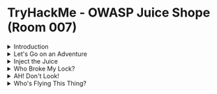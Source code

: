 #  TryHackMe - OWASP Juice Shope (Room 007)

<details><summary>Introduction</summary>
<p>

![](/OWASP%20Juice%20Shop/images/juice_shop.png)

Within this room, we will look at OWASP's Top 10 vulnerabilities in web applications. You will find these in all types of web applications.

This room will cover the following topics:

* [Injection](https://owasp.org/www-project-top-ten/OWASP_Top_Ten_2017/Top_10-2017_A1-Injection)
* [Broken Authentication](https://owasp.org/www-project-top-ten/OWASP_Top_Ten_2017/Top_10-2017_A2-Broken_Authentication)
* [Sensitive Data Exposure](https://owasp.org/www-project-top-ten/OWASP_Top_Ten_2017/Top_10-2017_A3-Sensitive_Data_Exposure)
* [Broken Access Control](https://owasp.org/www-project-top-ten/OWASP_Top_Ten_2017/Top_10-2017_A5-Broken_Access_Control)
* [Cross-site Scripting (XSS)](https://owasp.org/www-project-top-ten/OWASP_Top_Ten_2017/Top_10-2017_A7-Cross-Site_Scripting_(XSS))

</p>
</details>

<details><summary>Let's Go on an Adventure</summary>
<p>

## Let's Go on an Adventure

Before getting into the actual hacking part, it's good to have a look around.

In Burp, set the Intercept mode to off and then browse the site. This allows Burp to log different requests from the server that may be helpful later

This is called __walking through__ the application.

</p>
</details>

<details><summary>Inject the Juice</summary>
<p>
	
## Inject the Juice

![](/OWASP%20Juice%20Shop/images/sql_injection.png)

This task will focus on injection vulnerabilities. Injection vulnerabilities are quite dangerous to a company as they can potentially cause downtime and/or loss of data. 

Identifying injection points within a web application is usually quite simple, as most of them will return an error

There are many types of injection attacks, some of them are:

* SQL Injection - is when an attacker enters a malicious or malformed query to either retrieve or tamper data from a database. And in some cases, log into accounts
* Command Injection - is when web apps take input or user-controlled data and run them as system commands. An attacker may tamper with this data to execute their own system commands. This can be seen in applications that perform misconfigured ping tests
* Email injection - is a security vulnerability that allows malicious users to send email messages without prior authorization by the email server. These occur when the attacker adds extra data to fields which are not interpreted by the server correctly

In this case, we will use SQL Injection

For more information, check [here](https://owasp.org/www-project-top-ten/OWASP_Top_Ten_2017/Top_10-2017_A1-Injection)

</p>
</details>

<details><summary>Who Broke My Lock?</summary>
<p>

![](/OWASP%20Juice%20Shop/images/broken_auth.png)

In this task, we will look at exploiting authentication through different flaws. When talking about flaws within authentication, we include mechanisms that are vulnerable to manipulation. These mechanisms are what we will be exploiting:

* Weak passwords in high privileged accounts
* Forgotten password pages

For more information, check [here](https://owasp.org/www-project-top-ten/OWASP_Top_Ten_2017/Top_10-2017_A2-Broken_Authentication)

</p>
</details>

<details><summary>AH! Don't Look!</summary>
<p>

## AH! Don't Look!

![](/OWASP%20Juice%20Shop/images/sens_data.png)

A web app should store and transmit sensitive data safely and securely. In some cases, the developer may not correctly protect their sensitive data, making it vulnerable

Most of the time, data protection is not applied consistently across the web app making certain pages accessible to the public. Other times information is leaked to the public without the knowledge of the developer, making the web app vulnerable to an attack

For more information, check [here](https://owasp.org/www-project-top-ten/OWASP_Top_Ten_2017/Top_10-2017_A3-Sensitive_Data_Exposure)

</p>
</details>

<details><summary>Who's Flying This Thing?</summary>
<p>

## Who's Flying This Thing?

![](/OWASP%20Juice%20Shop/images/bac.png)

Modern day systems allows for multiple users to have access to different pages. Administrators most commonly use an administration page to edit, add and remove different elements of a website. You might use these when building a website via Weebly or Wix

When Broken Access Control exploits or bugs are found, it will be categorized into one of two types:

Categories | Description
------------ | -------------
Horizontal Privilege Escalation | Occurs when a user can perform an action or access data of another user with the __same__ level of permission
Vertical Privilege Escalation | Occurs when a user can perform an action or access data of another user with a __higher__ level of permission

For more information, check [here](https://owasp.org/www-project-top-ten/OWASP_Top_Ten_2017/Top_10-2017_A5-Broken_Access_Control)